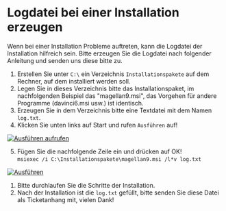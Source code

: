 # Logdatei bei einer Installation erzeugen

[1]:/assets/images/magellan/13.png "Ausführen aufrufen"
[2]:/assets/images/magellan/14.png "Ausführen"

Wenn bei einer Installation Probleme auftreten, kann die Logdatei der Installation hilfreich sein. Bitte erzeugen Sie die Logdatei nach folgender Anleitung und senden uns diese bitte zu.

1. Erstellen Sie unter `C:\` ein Verzeichnis `Installationspakete` auf dem Rechner, auf dem installiert werden soll.
2. Legen Sie in dieses Verzeichnis bitte das Installationspaket, im nachfolgenden Beispiel das "magellan9.msi", das Vorgehen für andere Programme (davinci6.msi usw.) ist identisch.
3. Erzeugen Sie in dem Verzeichnis bitte eine Textdatei mit dem Namen `log.txt`.
4. Klicken Sie unten links auf Start und rufen `Ausführen` auf!

[![Ausführen aufrufen][1]][1]

5. Fügen Sie die nachfolgende Zeile ein und drücken auf OK!<br/>`msiexec /i C:\Installationspakete\magellan9.msi /l*v log.txt` 

[![Ausführen ][2]][2]

1. Bitte durchlaufen Sie die Schritte der Installation. 
2. Nach der Installation ist die `log.txt` gefüllt, bitte senden Sie diese Datei als Ticketanhang mit, vielen Dank!